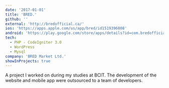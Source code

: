 ```yaml
---
date: '2017-01-01'
title: 'BRED.'
github: ''
external: 'http://bredofficial.ca/'
ios: 'https://apps.apple.com/us/app/bred/id1519396008'
android: 'https://play.google.com/store/apps/details?id=com.bredofficial.ca.Bred'
tech:
  - PHP - CodeIgniter 3.0
  - WordPress
  - Mysql
company: 'BRED Market Ltd.'
showInProjects: true
---
```


A project I worked on during my studies at BCIT. The development of the website and mobile app were outsourced to a team of developers.
